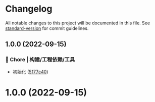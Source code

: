 # Changelog

All notable changes to this project will be documented in this file. See [standard-version](https://github.com/conventional-changelog/standard-version) for commit guidelines.

## 1.0.0 (2022-09-15)


### 🚀 Chore | 构建/工程依赖/工具

* 初始化 ([5177c40](https://github.com/yszar/yf-tools/commit/5177c40f3f5776e389cf94e8e278de19fdec3649))

# 1.0.0 (2022-09-15)
